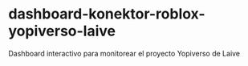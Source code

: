 # dashboard-konektor-roblox-yopiverso-laive
Dashboard interactivo para monitorear el proyecto Yopiverso de Laive
